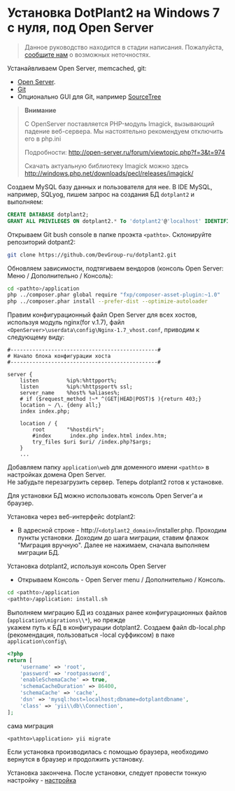 # Установка DotPlant2 на Windows 7 с нуля, под Open Server

> Данное руководство находится в стадии написания. Пожалуйста, [сообщите нам](mailto:support@dotplant.ru) о возможных неточностях.

Устанайвливаем Open Server, memcached, git:

+ [Open Server](http://open-server.ru/download/ "Download Open Server").
+ [Git](https://git-scm.com/download/win "Download Git for Windows")
+ Опционально GUI для Git, например [SourceTree](https://www.sourcetreeapp.com "Download SourceTree")

> **Внимание** 
> 
> С OpenServer поставляется PHP-модуль Imagick, вызывающий падение веб-сервера.
> Мы настоятельно рекомендуем отключить его в php.ini
>
> Подробности: http://open-server.ru/forum/viewtopic.php?f=3&t=974
>
> Скачать актуальную библиотеку Imagick можно здесь http://windows.php.net/downloads/pecl/releases/imagick/


Создаем MySQL базу данных и пользователя для нее.
В IDE MySQL, например, SQLyog, пишем запрос на создания БД `dotplant2` и выполняем:

``` sql
CREATE DATABASE dotplant2;
GRANT ALL PRIVILEGES ON dotplant2.* To 'dotplant2'@'localhost' IDENTIFIED BY 'REPLACE_WITH_YOUR_PASSWORD';
```

Открываем Git bush console в папке проэкта `<pathto>`. Склонируйте репозиторий dotpant2:

``` bash
git clone https://github.com/DevGroup-ru/dotplant2.git
```

Обновляем зависимости, подтягиваем вендоров (консоль Open Server: Меню / Дополнительно / Консоль):
``` bash
cd <pathto>/application
php ../composer.phar global require "fxp/composer-asset-plugin:~1.0"
php ../composer.phar install --prefer-dist --optimize-autoloader
```

Правим конфигурационный файл Open Server для всех хостов, используя модуль nginx(for v.1.7), файл    
`<OpenServer>\userdata\config\Nginx-1.7_vhost.conf`, приводим к следующему виду:

```
#-----------------------------------------------#  
# Начало блока конфигурации хоста  
#-----------------------------------------------#      

server {        
	listen         %ip%:%httpport%;     
	listen         %ip%:%httpsport% ssl;        
	server_name    %host% %aliases%;        
	# if ($request_method !~* ^(GET|HEAD|POST)$ ){return 403;}      
	location ~ /\. {deny all;}      
	index index.php;        

    location / {
        root       "%hostdir%";
        #index      index.php index.html index.htm;
		try_files $uri $uri/ /index.php?$args;
    }
    ...
```

Добавляем папку `application\web` для доменного имени `<pathto>` в настройках домена Open Server.  
Не забудьте перезагрузить сервер. Теперь dotplant2 готов к установке.  

Для установки БД можно использовать консоль Open Server'a и браузер.

Установка через веб-интерфейс dotplant2:   
- В адресной строке - http://`<dotplant2_domain>`/installer.php. Проходим пункты установки. Доходим до шага миграции, ставим флажок "Миграция вручную". Далее не нажимаем, сначала выполняем миграции БД.

Установка dotplant2, используя консоль Open Server
- Открываем Консоль - Open Server menu / Дополнительно / Консоль.  
``` bash
cd <pathto>/application   
<pathto>/application: install.sh
```


Выполняем миграцию БД из созданых ранее конфигурационных файлов (`application\migrations\\*`), но прежде    
укажем путь к БД в конфигурации dotplant2. Создаем файл db-local.php (рекомендация, пользоваться -local суффиксом) в паке `application\config\`

``` php
<?php   
return [    
    'username' => 'root',   
    'password' => 'rootpassword',   
    'enableSchemaCache' => true,    
    'schemaCacheDuration' => 86400, 
    'schemaCache' => 'cache',   
    'dsn' => 'mysql:host=localhost;dbname=dotplantdbname',  
    'class' => 'yii\\db\\Connection',   
];  

```

сама миграция  
```
<pathto>\application> yii migrate
```
Если установка производилась с помощью браузера, необходимо вернутся в браузер и продолжить установку.

Установка закончена. После установки, следует провести тонкую настройку - [настройка](web-application-configuration.md)

